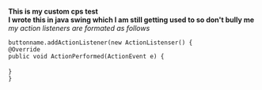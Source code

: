 **This is my custom cps test** <br />
**I wrote this in java swing which I am still getting used to so don't bully me** <br />
_my action listeners are formated as follows_

`buttonname.addActionListener(new ActionListenser() {`
    <br />  `@Override`
    <br /> `public void ActionPerformed(ActionEvent e) {`
    <br /> <br /> `}` <br />
`}`
